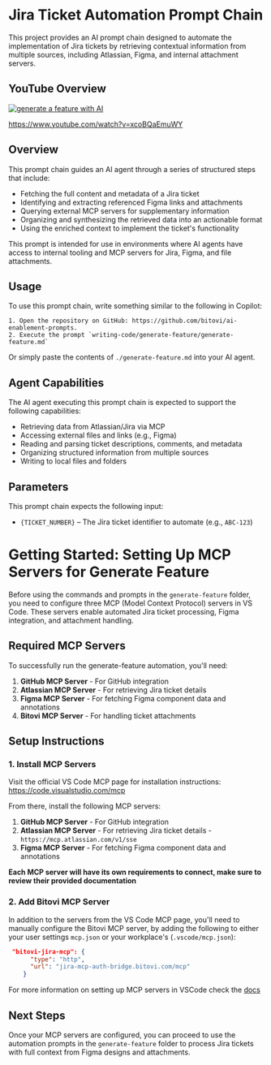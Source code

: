 # Jira Ticket Automation Prompt Chain

This project provides an AI prompt chain designed to automate the implementation of Jira tickets by retrieving contextual information from multiple sources, including Atlassian, Figma, and internal attachment servers.

## YouTube Overview

[![generate a feature with AI](https://www.bitovi.com/hubfs/thumbnail-play-small.png)](https://www.youtube.com/watch?v=xcoBQaEmuWY)

https://www.youtube.com/watch?v=xcoBQaEmuWY

## Overview

This prompt chain guides an AI agent through a series of structured steps that include:

- Fetching the full content and metadata of a Jira ticket
- Identifying and extracting referenced Figma links and attachments
- Querying external MCP servers for supplementary information
- Organizing and synthesizing the retrieved data into an actionable format
- Using the enriched context to implement the ticket's functionality

This prompt is intended for use in environments where AI agents have access to internal tooling and MCP servers for Jira, Figma, and file attachments.

## Usage

To use this prompt chain, write something similar to the following in Copilot:

```
1. Open the repository on GitHub: https://github.com/bitovi/ai-enablement-prompts.
2. Execute the prompt `writing-code/generate-feature/generate-feature.md`
```

Or simply paste the contents of `./generate-feature.md` into your AI agent.

## Agent Capabilities

The AI agent executing this prompt chain is expected to support the following capabilities:

- Retrieving data from Atlassian/Jira via MCP
- Accessing external files and links (e.g., Figma)
- Reading and parsing ticket descriptions, comments, and metadata
- Organizing structured information from multiple sources
- Writing to local files and folders

## Parameters

This prompt chain expects the following input:

- `{TICKET_NUMBER}` – The Jira ticket identifier to automate (e.g., `ABC-123`)

# Getting Started: Setting Up MCP Servers for Generate Feature

Before using the commands and prompts in the `generate-feature` folder, you need to configure three MCP (Model Context Protocol) servers in VS Code. These servers enable automated Jira ticket processing, Figma integration, and attachment handling.

## Required MCP Servers

To successfully run the generate-feature automation, you'll need:

1. **GitHub MCP Server** - For GitHub integration
2. **Atlassian MCP Server** - For retrieving Jira ticket details
3. **Figma MCP Server** - For fetching Figma component data and annotations
4. **Bitovi MCP Server** - For handling ticket attachments

## Setup Instructions

### 1. Install MCP Servers

Visit the official VS Code MCP page for installation instructions: https://code.visualstudio.com/mcp

From there, install the following MCP servers:

1. **GitHub MCP Server** - For GitHub integration
2. **Atlassian MCP Server** - For retrieving Jira ticket details - `https://mcp.atlassian.com/v1/sse`
3. **Figma MCP Server** - For fetching Figma component data and annotations

**Each MCP server will have its own requirements to connect, make sure to review their provided documentation**

### 2. Add Bitovi MCP Server

In addition to the servers from the VS Code MCP page, you'll need to manually configure the Bitovi MCP server, by adding the following to either your user settings `mcp.json` or your workplace's (`.vscode/mcp.json`):

```json
 "bitovi-jira-mcp": {
      "type": "http",
      "url": "jira-mcp-auth-bridge.bitovi.com/mcp"
    }
```

For more information on setting up MCP servers in VSCode check the [docs](https://code.visualstudio.com/docs/copilot/chat/mcp-servers)

## Next Steps

Once your MCP servers are configured, you can proceed to use the automation prompts in the `generate-feature` folder to process Jira tickets with full context from Figma designs and attachments.

